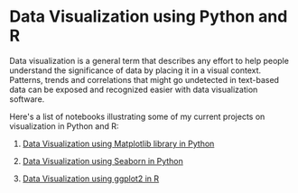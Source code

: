 
# Data Visualization using Python and R

Data visualization is a general term that describes any effort to help people understand the significance of data by placing it in a visual context. Patterns, trends and correlations that might go undetected in text-based data can be exposed and recognized easier with data visualization software.

Here's a list of notebooks illustrating some of my current projects on visualization in Python and R:


1.  [Data Visualization using Matplotlib library in Python](http://nbviewer.jupyter.org/github/sinju-pau/Data-Visualization-in-Python-and-R/blob/master/DataVisualizationWithMatplotlib.ipynb)

2.  [Data Visualization using Seaborn in Python](http://nbviewer.jupyter.org/github/sinju-pau/Data-Visualization-in-Python-and-R/blob/master/DataVisualizationInPythonSeaborn.ipynb)

3.  [Data Visualization using ggplot2 in R](https://nbviewer.jupyter.org/github/sinju-pau/Data-Visualization-in-Python-and-R/blob/master/DataVisualizationInR.ipynb)
 
 
